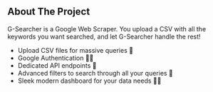 ## About The Project

G-Searcher is a Google Web Scraper. You upload a CSV with all the keywords you want searched, and let G-Searcher handle the rest!

- Upload CSV files for massive queries 📝
- Google Authentication 👮‍♀️
- Dedicated API endpoints 🎯
- Advanced filters to search through all your queries 🔎
- Sleek modern dashboard for your data needs 👩‍🏫
